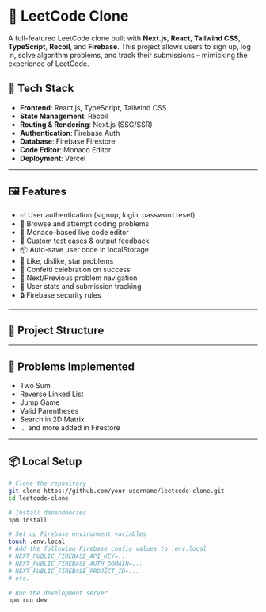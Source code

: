 
# 🧠 LeetCode Clone

A full-featured LeetCode clone built with **Next.js**, **React**, **Tailwind CSS**, **TypeScript**, **Recoil**, and **Firebase**. This project allows users to sign up, log in, solve algorithm problems, and track their submissions – mimicking the experience of LeetCode.


## 🧰 Tech Stack

- **Frontend**: React.js, TypeScript, Tailwind CSS
- **State Management**: Recoil
- **Routing & Rendering**: Next.js (SSG/SSR)
- **Authentication**: Firebase Auth
- **Database**: Firebase Firestore
- **Code Editor**: Monaco Editor
- **Deployment**: Vercel

---

## 🖼️ Features

- ✅ User authentication (signup, login, password reset)
- 🧩 Browse and attempt coding problems
- 🧠 Monaco-based live code editor
- 🧪 Custom test cases & output feedback
- 📦 Auto-save user code in localStorage
- 🌟 Like, dislike, star problems
- 🎉 Confetti celebration on success
- 🔄 Next/Previous problem navigation
- 🧾 User stats and submission tracking
- 🔒 Firebase security rules

---

## 📂 Project Structure


---

## 🧪 Problems Implemented

- Two Sum  
- Reverse Linked List  
- Jump Game  
- Valid Parentheses  
- Search in 2D Matrix  
- ... and more added in Firestore

---

## 📦 Local Setup

```bash
# Clone the repository
git clone https://github.com/your-username/leetcode-clone.git
cd leetcode-clone

# Install dependencies
npm install

# Set up Firebase environment variables
touch .env.local
# Add the following Firebase config values to .env.local
# NEXT_PUBLIC_FIREBASE_API_KEY=...
# NEXT_PUBLIC_FIREBASE_AUTH_DOMAIN=...
# NEXT_PUBLIC_FIREBASE_PROJECT_ID=...
# etc.

# Run the development server
npm run dev
